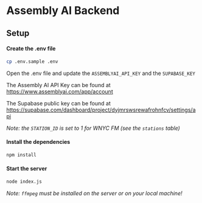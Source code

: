 # Assembly AI Backend

## Setup

#### Create the .env file

```bash
cp .env.sample .env
```

Open the .env file and update the ```ASSEMBLYAI_API_KEY``` and the ```SUPABASE_KEY```

The Assembly AI API Key can be found at https://www.assemblyai.com/app/account

The Supabase public key can be found at https://supabase.com/dashboard/project/dyjmrswsrewafrohnfcv/settings/api

*Note: the ```STATION_ID``` is set to 1 for WNYC FM (see the ```stations``` table)*

#### Install the dependencies

```bash
npm install
```

#### Start the server

```bash
node index.js
```

*Note: ```ffmpeg``` must be installed on the server or on your local machine!*